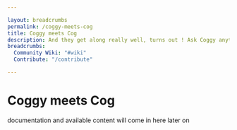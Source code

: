 ```yaml
---

layout: breadcrumbs
permalink: /coggy-meets-cog
title: Coggy meets Cog
description: And they get along really well, turns out ! Ask Coggy anything using '!w keyword' on Discord, and along with Cog from the Wiki, they'll do their best to help!
breadcrumbs:
  Community Wiki: "#wiki"
  Contribute: "/contribute"

---
```


# Coggy meets Cog

documentation and available content will come in here later on



